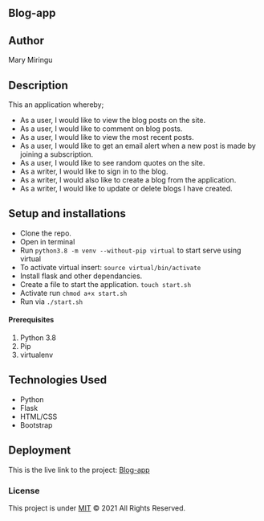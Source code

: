 ## Blog-app
## Author
Mary Miringu
## Description
This  an application whereby;

* As a user, I would like to view the blog posts on the site.
* As a user, I would like to comment on blog posts.
* As a user, I would like to view the most recent posts.
* As a user, I would like to get an email alert when a new post is made by joining a subscription.
* As a user, I would like to see random quotes on the site.
* As a writer, I would like to sign in to the blog.
* As a writer, I would also like to create a blog from the application.
* As a writer, I would like to update or delete blogs I have created.
## Setup and installations
* Clone the repo.
* Open in terminal
* Run `python3.8 -m venv --without-pip virtual` to start serve using virtual
* To activate virtual insert: `source virtual/bin/activate`
* Install flask and other dependancies.
* Create a file to start the application. `touch start.sh`
* Activate run   `chmod a+x start.sh`
* Run via  `./start.sh`
#### Prerequisites
1. Python 3.8
2. Pip
3. virtualenv
## Technologies Used
* Python
* Flask
* HTML/CSS
* Bootstrap
## Deployment
This is the live link to the project: <a href="https://marynatblog.herokuapp.com/"> Blog-app</a>
### License
This project is under [MIT](https://choosealicense.com/licenses/mit/) &COPY; 2021 All Rights Reserved.

